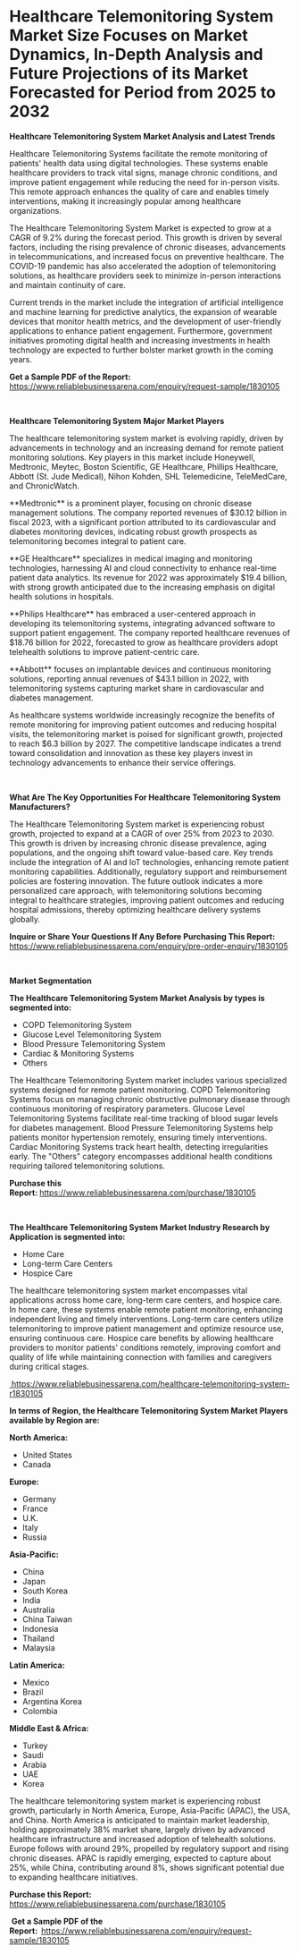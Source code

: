<p><h1>Healthcare Telemonitoring System Market Size Focuses on Market Dynamics, In-Depth Analysis and Future Projections of its Market Forecasted for Period from 2025 to 2032</h1></p><p><strong>Healthcare Telemonitoring System Market Analysis and Latest Trends</strong></p>
<p><p>Healthcare Telemonitoring Systems facilitate the remote monitoring of patients' health data using digital technologies. These systems enable healthcare providers to track vital signs, manage chronic conditions, and improve patient engagement while reducing the need for in-person visits. This remote approach enhances the quality of care and enables timely interventions, making it increasingly popular among healthcare organizations.</p><p>The Healthcare Telemonitoring System Market is expected to grow at a CAGR of 9.2% during the forecast period. This growth is driven by several factors, including the rising prevalence of chronic diseases, advancements in telecommunications, and increased focus on preventive healthcare. The COVID-19 pandemic has also accelerated the adoption of telemonitoring solutions, as healthcare providers seek to minimize in-person interactions and maintain continuity of care.</p><p>Current trends in the market include the integration of artificial intelligence and machine learning for predictive analytics, the expansion of wearable devices that monitor health metrics, and the development of user-friendly applications to enhance patient engagement. Furthermore, government initiatives promoting digital health and increasing investments in health technology are expected to further bolster market growth in the coming years.</p></p>
<p><strong>Get a Sample PDF of the Report:&nbsp;</strong> <a href="https://www.reliablebusinessarena.com/enquiry/request-sample/1830105?utm_campaign=3017&utm_medium=2&utm_source=Github&utm_content=ia&utm_term=13042025&utm_id=healthcare-telemonitoring-system">https://www.reliablebusinessarena.com/enquiry/request-sample/1830105</a></p>
<p>&nbsp;</p>
<p><strong>Healthcare Telemonitoring System Major Market Players</strong></p>
<p><p>The healthcare telemonitoring system market is evolving rapidly, driven by advancements in technology and an increasing demand for remote patient monitoring solutions. Key players in this market include Honeywell, Medtronic, Meytec, Boston Scientific, GE Healthcare, Phillips Healthcare, Abbott (St. Jude Medical), Nihon Kohden, SHL Telemedicine, TeleMedCare, and ChronicWatch.</p><p>**Medtronic** is a prominent player, focusing on chronic disease management solutions. The company reported revenues of $30.12 billion in fiscal 2023, with a significant portion attributed to its cardiovascular and diabetes monitoring devices, indicating robust growth prospects as telemonitoring becomes integral to patient care.</p><p>**GE Healthcare** specializes in medical imaging and monitoring technologies, harnessing AI and cloud connectivity to enhance real-time patient data analytics. Its revenue for 2022 was approximately $19.4 billion, with strong growth anticipated due to the increasing emphasis on digital health solutions in hospitals.</p><p>**Philips Healthcare** has embraced a user-centered approach in developing its telemonitoring systems, integrating advanced software to support patient engagement. The company reported healthcare revenues of $18.76 billion for 2022, forecasted to grow as healthcare providers adopt telehealth solutions to improve patient-centric care.</p><p>**Abbott** focuses on implantable devices and continuous monitoring solutions, reporting annual revenues of $43.1 billion in 2022, with telemonitoring systems capturing market share in cardiovascular and diabetes management.</p><p>As healthcare systems worldwide increasingly recognize the benefits of remote monitoring for improving patient outcomes and reducing hospital visits, the telemonitoring market is poised for significant growth, projected to reach $6.3 billion by 2027. The competitive landscape indicates a trend toward consolidation and innovation as these key players invest in technology advancements to enhance their service offerings.</p></p>
<p>&nbsp;</p>
<p><strong>What Are The Key Opportunities For Healthcare Telemonitoring System Manufacturers?</strong></p>
<p><p>The Healthcare Telemonitoring System market is experiencing robust growth, projected to expand at a CAGR of over 25% from 2023 to 2030. This growth is driven by increasing chronic disease prevalence, aging populations, and the ongoing shift toward value-based care. Key trends include the integration of AI and IoT technologies, enhancing remote patient monitoring capabilities. Additionally, regulatory support and reimbursement policies are fostering innovation. The future outlook indicates a more personalized care approach, with telemonitoring solutions becoming integral to healthcare strategies, improving patient outcomes and reducing hospital admissions, thereby optimizing healthcare delivery systems globally.</p></p>
<p><strong>Inquire or Share Your Questions If Any Before Purchasing This Report:</strong> <a href="https://www.reliablebusinessarena.com/enquiry/pre-order-enquiry/1830105?utm_campaign=3017&utm_medium=2&utm_source=Github&utm_content=ia&utm_term=13042025&utm_id=healthcare-telemonitoring-system">https://www.reliablebusinessarena.com/enquiry/pre-order-enquiry/1830105</a></p>
<p>&nbsp;</p>
<p><strong>Market Segmentation</strong></p>
<p><strong>The Healthcare Telemonitoring System Market Analysis by types is segmented into:</strong></p>
<p><ul><li>COPD Telemonitoring System</li><li>Glucose Level Telemonitoring System</li><li>Blood Pressure Telemonitoring System</li><li>Cardiac & Monitoring Systems</li><li>Others</li></ul></p>
<p><p>The Healthcare Telemonitoring System market includes various specialized systems designed for remote patient monitoring. COPD Telemonitoring Systems focus on managing chronic obstructive pulmonary disease through continuous monitoring of respiratory parameters. Glucose Level Telemonitoring Systems facilitate real-time tracking of blood sugar levels for diabetes management. Blood Pressure Telemonitoring Systems help patients monitor hypertension remotely, ensuring timely interventions. Cardiac Monitoring Systems track heart health, detecting irregularities early. The "Others" category encompasses additional health conditions requiring tailored telemonitoring solutions.</p></p>
<p><strong>Purchase this Report:&nbsp;</strong><a href="https://www.reliablebusinessarena.com/purchase/1830105?utm_campaign=3017&utm_medium=2&utm_source=Github&utm_content=ia&utm_term=13042025&utm_id=healthcare-telemonitoring-system">https://www.reliablebusinessarena.com/purchase/1830105</a></p>
<p>&nbsp;</p>
<p><strong>The Healthcare Telemonitoring System Market Industry Research by Application is segmented into:</strong></p>
<p><ul><li>Home Care</li><li>Long-term Care Centers</li><li>Hospice Care</li></ul></p>
<p><p>The healthcare telemonitoring system market encompasses vital applications across home care, long-term care centers, and hospice care. In home care, these systems enable remote patient monitoring, enhancing independent living and timely interventions. Long-term care centers utilize telemonitoring to improve patient management and optimize resource use, ensuring continuous care. Hospice care benefits by allowing healthcare providers to monitor patients' conditions remotely, improving comfort and quality of life while maintaining connection with families and caregivers during critical stages.</p></p>
<p><a href="https://www.reliablebusinessarena.com/healthcare-telemonitoring-system-r1830105?utm_campaign=3017&utm_medium=2&utm_source=Github&utm_content=ia&utm_term=13042025&utm_id=healthcare-telemonitoring-system">&nbsp;https://www.reliablebusinessarena.com/healthcare-telemonitoring-system-r1830105</a></p>
<p><strong>In terms of Region, the Healthcare Telemonitoring System Market Players available by Region are:</strong></p>
<p>
    <p> <strong> North America: </strong>
        <ul>
            <li>United States</li>
            <li>Canada</li>
        </ul>
        </p> 
    <p> <strong> Europe: </strong>
        <ul>
            <li>Germany</li>
            <li>France</li>
            <li>U.K.</li>
            <li>Italy</li>
            <li>Russia</li>
        </ul>
        </p> 
    <p> <strong> Asia-Pacific: </strong>
        <ul>
            <li>China</li>
            <li>Japan</li>
            <li>South Korea</li>
            <li>India</li>
            <li>Australia</li>
            <li>China Taiwan</li>
            <li>Indonesia</li>
            <li>Thailand</li>
            <li>Malaysia</li>
        </ul>
        </p> 
    <p> <strong> Latin America: </strong>
        <ul>
            <li>Mexico</li>
            <li>Brazil</li>
            <li>Argentina Korea</li>
            <li>Colombia</li>
        </ul>
        </p> 
    <p> <strong> Middle East & Africa: </strong>
        <ul>
            <li>Turkey</li>
            <li>Saudi</li>
            <li>Arabia</li>
            <li>UAE</li>
            <li>Korea</li>
        </ul>
    </p>
    </p>
<p><p>The healthcare telemonitoring system market is experiencing robust growth, particularly in North America, Europe, Asia-Pacific (APAC), the USA, and China. North America is anticipated to maintain market leadership, holding approximately 38% market share, largely driven by advanced healthcare infrastructure and increased adoption of telehealth solutions. Europe follows with around 29%, propelled by regulatory support and rising chronic diseases. APAC is rapidly emerging, expected to capture about 25%, while China, contributing around 8%, shows significant potential due to expanding healthcare initiatives.</p></p>
<p><strong>Purchase this Report: </strong><a href="https://www.reliablebusinessarena.com/purchase/1830105?utm_campaign=3017&utm_medium=2&utm_source=Github&utm_content=ia&utm_term=13042025&utm_id=healthcare-telemonitoring-system">https://www.reliablebusinessarena.com/purchase/1830105</a></p>
<p>&nbsp;<strong>Get a Sample PDF of the Report:&nbsp;&nbsp;</strong><a href="https://www.reliablebusinessarena.com/enquiry/request-sample/1830105?utm_campaign=3017&utm_medium=2&utm_source=Github&utm_content=ia&utm_term=13042025&utm_id=healthcare-telemonitoring-system">https://www.reliablebusinessarena.com/enquiry/request-sample/1830105</a></p>
<p><strong></strong></p>
<p><p></p><p></p><p></p></p>